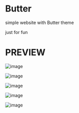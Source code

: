 # Butter
simple website with Butter theme

just for fun 
# PREVIEW 

![image](https://github.com/user-attachments/assets/7b05dc52-4083-488b-865f-74bf15ed1851)

![image](https://github.com/user-attachments/assets/5b26f0bc-4c31-47bb-9769-c9a88b6a8475)

![image](https://github.com/user-attachments/assets/177ab784-5f39-4cb8-8431-840608dff4f4)

![image](https://github.com/user-attachments/assets/527c79ff-864e-4b0b-868e-54e395bf6710)

![image](https://github.com/user-attachments/assets/64ed273c-4b63-4d2a-a010-ac2cf457deda)





